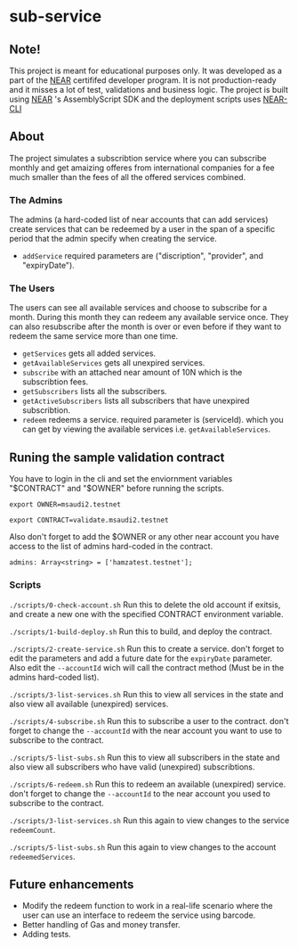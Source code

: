 # sub-service


## Note!
This project is meant for educational purposes only. It was developed as a part of the [NEAR](https://near.org/) certififed developer program. It is not production-ready and it misses a lot of test, validations and business logic. The project is built using  [NEAR](https://near.org/) 's AssemblyScript SDK and the deployment scripts uses  [NEAR-CLI](https://docs.near.org/docs/tools/near-cli) 

## About
The project simulates a subscribtion service where you can subscribe monthly and get amaizing offeres from international companies for a fee much smaller than the fees of all the offered services combined.

### The Admins
The admins (a hard-coded list of near accounts that can add services) create services that can be redeemed by a user in the span of a specific period that the admin specify when creating the service.
- `addService` required parameters are ("discription", "provider", and "expiryDate").


### The Users
The users can see all available services and choose to subscribe for a month. During this month they can redeem any available service once. They can also resubscribe after the month is over or even before if they want to redeem the same service more than one time.
- `getServices` gets all added services.
- `getAvailableServices` gets all unexpired services.
- `subscribe` with an attached near amount of 10N which is the subscribtion fees.
- `getSubscribers` lists all the subscribers.
- `getActiveSubscribers` lists all subscribers that have unexpired subscribtion.
- `redeem` redeems a service. required parameter is (serviceId). which you can get by viewing the available services i.e. `getAvailableServices`.


## Runing the sample validation contract
You have to login in the cli and set the enviornment variables "$CONTRACT" and "$OWNER" before running the scripts. 

`export OWNER=msaudi2.testnet`

`export CONTRACT=validate.msaudi2.testnet`

Also don't forget to add the $OWNER or any other near account you have access to the list of admins hard-coded in the contract.

`admins: Array<string> = ['hamzatest.testnet'];`

### Scripts 
`./scripts/0-check-account.sh`
Run this to delete the old account if exitsis, and create a new one with the specified CONTRACT environment variable. 
 
`./scripts/1-build-deploy.sh`
Run this to build, and deploy the contract.
 
`./scripts/2-create-service.sh`
Run this to create a service. don't forget to edit the parameters and add a future date for the `expiryDate` parameter. Also edit the `--accountId` wich will call the contract method (Must be in the admins hard-coded list).

`./scripts/3-list-services.sh`
Run this to view all services in the state and also view all available (unexpired) services.

`./scripts/4-subscribe.sh`
Run this to subscribe a user to the contract. don't forget to change the `--accountId` with the near account you want to use to subscribe to the contract.

`./scripts/5-list-subs.sh`
Run this to view all subscribers in the state and also view all subscribers who have valid (unexpired) subscribtions.

`./scripts/6-redeem.sh`
Run this to redeem an available (unexpired) service. don't forget to change the `--accountId` to the near account you used to subscribe to the contract.

`./scripts/3-list-services.sh`
Run this again to view changes to the service `redeemCount`.

`./scripts/5-list-subs.sh`
Run this again to view changes to the account `redeemedServices`.


## Future enhancements
- Modify the redeem function to work in a real-life scenario where the user can use an interface to redeem the service using barcode.
- Better handling of Gas and money transfer.
- Adding tests.
